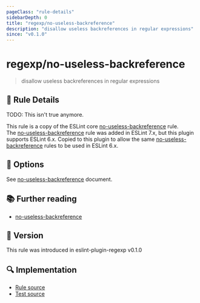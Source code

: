 ```yaml
---
pageClass: "rule-details"
sidebarDepth: 0
title: "regexp/no-useless-backreference"
description: "disallow useless backreferences in regular expressions"
since: "v0.1.0"
---
```

# regexp/no-useless-backreference

> disallow useless backreferences in regular expressions

## :book: Rule Details

TODO: This isn't true anymore.

This rule is a copy of the ESLint core [no-useless-backreference] rule.  
The [no-useless-backreference] rule was added in ESLint 7.x, but this plugin supports ESLint 6.x.
Copied to this plugin to allow the same [no-useless-backreference] rules to be used in ESLint 6.x.

## :wrench: Options

See [no-useless-backreference] document.

## :books: Further reading

- [no-useless-backreference]

[no-useless-backreference]: https://eslint.org/docs/rules/no-useless-backreference

## :rocket: Version

This rule was introduced in eslint-plugin-regexp v0.1.0

## :mag: Implementation

- [Rule source](https://github.com/ota-meshi/eslint-plugin-regexp/blob/master/lib/rules/no-useless-backreference.ts)
- [Test source](https://github.com/ota-meshi/eslint-plugin-regexp/blob/master/tests/lib/rules/no-useless-backreference.ts)
